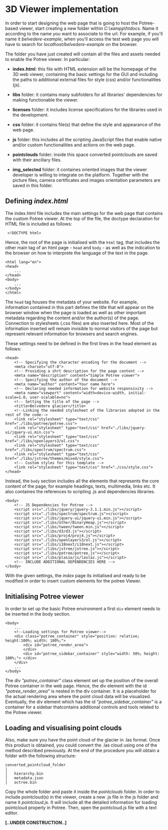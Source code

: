 # 3D Viewer implementation

In order to start designing the web page that is going to host the Potree-based viewer, start creating a new folder within *C:\xampp\htdocs*. Name it according to the name you want to associate to the url. For example, if you'll name it *belvedere-example*, when you'll access the test web page you will have to search for *localhost/belvedere-example* on the browser.

The folder you have just created will contain all the files and assets needed to enable the Potree viewer. In particular:

* **index.html**: this file with HTML extension will be the homepage of the 3D web viewer, containing the basic settings for the GUI and including the paths to additional external files for style (css) and/or functionalities (js).

* **libs** folder: it contains many subfolders for all libraries' dependencies for making functionable the viewer.

* **licenses** folder: it includes license specifications for the libraries used in the development.

* **css** folder: it contains file(s) that define the style and appearance of the web page.

* **js** folder: this includes all the scripting JavaScript files that enable native and/or custom functionalities and actions on the web page.

* **pointclouds** folder: inside this space converted pointclouds are saved with their ancillary files.

* **img_selected** folder: it containes oriented images that the viewer developer is willing to integrate on the platform. Together with the picture files, camera certificates and images orientation parameters are saved in this folder.

## Defining *index.html*

The index.html file includes the main settings for the web page that contains the custom Potree viewer. At the top of the file, the doctype declaration for HTML file is included as follows:

```
 <!DOCTYPE html>
```

Hence, the root of the page is initialised with the `html` tag, that includes the other main tag of an html page - `head` and `body` - as well as the indication to the browser on how to interprete the language of the text in the page.

```
<html lang="en">
<head>
    ...
</head>
<body>
    ...
</body>
</html>  
```

The `head` tag houses the metadata of your website. For example, information contained in this part defines the title that will appear on the browser window when the page is loaded as well as other important metadata regarding the content and/or the author(s) of the page. Connection to stylesheets (.css files) are also inserted here. Most of the information inserted will remain invisible to normal visitors of the page but represent relevant information for browsers and search engines.

These settings need to be defined in the first lines in the head element as follows:

```
<head>
    <!-- Specifying the character encoding for the document -->
	<meta charset="utf-8">
    <!-- Providing a shrt description for the page content -->
	<meta name="description" content="Simple Potree viewer">
    <!-- Specifying the author of the document -->
	<meta name="author" content="Your name here">
    <!-- Declaring needed information for website responsivity -->
	<meta name="viewport" content="width=device-width, initial-scale=1.0, user-scalable=no">
    <!-- Setting the title of the page -->
	<title>Belvedere glacier</title>
    <!--Linking the needed stylesheet of the libraries adopted in the rest of the code-->
	<link rel="stylesheet" type="text/css" href="./libs/potree/potree.css">
	<link rel="stylesheet" type="text/css" href="./libs/jquery-ui/jquery-ui.min.css">
	<link rel="stylesheet" type="text/css" href="./libs/openlayers3/ol.css">
	<link rel="stylesheet" type="text/css" href="./libs/spectrum/spectrum.css">
	<link rel="stylesheet" type="text/css" href="./libs/jstree/themes/mixed/style.css">
    <!-- Custom styles for this template -->
	<link rel="stylesheet" type="text/css" href="./css/style.css">
</head>
```

Instead, the `body` section includes all the elements that represents the core content of the page, for example headings, texts, multimedia, links etc. It also containes the references to scripting .js and dependencies libraries.

```
<body>
    <!-- JS Dependencies for Potree -->
	<script src="./libs/jquery/jquery-3.1.1.min.js"></script>
	<script src="./libs/spectrum/spectrum.js"></script>
	<script src="./libs/jquery-ui/jquery-ui.min.js"></script>
	<script src="./libs/other/BinaryHeap.js"></script>
	<script src="./libs/tween/tween.min.js"></script>
	<script src="./libs/d3/d3.js"></script>
	<script src="./libs/proj4/proj4.js"></script>
	<script src="./libs/openlayers3/ol.js"></script>
	<script src="./libs/i18next/i18next.js"></script>
	<script src="./libs/jstree/jstree.js"></script>
	<script src="./libs/potree/potree.js"></script>
	<script src="./libs/plasio/js/laslaz.js"></script>
	<!-- INCLUDE ADDITIONAL DEPENDENCIES HERE -->
</body>
```
With the given settings, the *index* page its initialised and ready to be modified in order to insert custom elements for the potree Viewer.

## Initialising Potree viewer

In order to set up the basic Potree environment a first `div` element needs to be inserted in the body section.

```
<body>
    ...
    <!--Loading settings for Potree viewer-->
	<div class="potree_container" style="position: relative; height:100%; width: 100%;">
		<div id="potree_render_area">
		</div>
		<div id="potree_sidebar_container" style="width: 50%; height: 100%;"> </div>
	</div>
    ...
</body>
```

The div *"potree_container"* class element set up the position of the overall Potree container in the web page. Hence, the div element with the id *"potree_render_area"* is nested in the div container. It is a placeholder for the actual rendering area where the point cloud data will be visualized. Eventually, the div element which has the id *"potree_sidebar_container"* is a container for a sidebar thatcontains additional controls and tools related to the Potree viewer. 

## Loading and visualising point clouds

Also, make sure you have the point cloud of the glacier in .las format. Once this product is obtained, you could convert the .las cloud using one of the method described previously. At the end of the procedure you will obtain a folder with the following structure:

```
converted_pointcloud_folder
|
│   hierarchy.bin
│   metadata.json
|	octree.bin  
```

Copy the whole folder and paste it inside the *pointclouds* folder. In order to include pointcloud(s) in the viewer, create a new .js file in the js folder and name it *pointcloud.js*. It will include all the detailed information for loading pointcloud properly in Potree. Then, open the pointcloud.js file with a text editor.

**[..UNDER CONSTRUCTION..]**